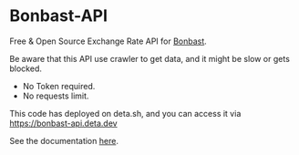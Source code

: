 # Bonbast-API
Free & Open Source Exchange Rate API for [Bonbast](https://bonbast.com).

Be aware that this API use crawler to get data, and it might be slow or gets blocked.
* No Token required.
* No requests limit.


This code has deployed on deta.sh, and you can access it via https://bonbast-api.deta.dev

See the documentation [here](https://bonbast-api.deta.dev/docs).

